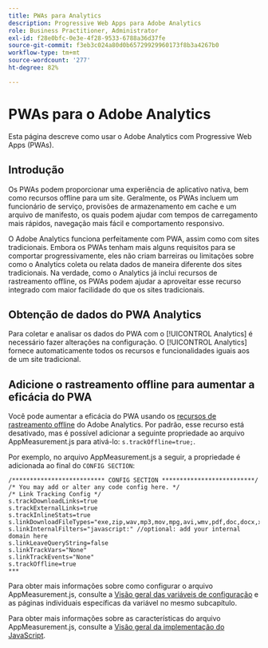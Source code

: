 ```yaml
---
title: PWAs para Analytics
description: Progressive Web Apps para Adobe Analytics
role: Business Practitioner, Administrator
exl-id: f28e0bfc-0e3e-4f28-9533-6788a36d37fe
source-git-commit: f3eb3c024a80d0b65729929960173f8b3a4267b0
workflow-type: tm+mt
source-wordcount: '277'
ht-degree: 82%

---
```


# PWAs para o Adobe Analytics

Esta página descreve como usar o Adobe Analytics com Progressive Web Apps (PWAs).

## Introdução

Os PWAs podem proporcionar uma experiência de aplicativo nativa, bem como recursos offline para um site. Geralmente, os PWAs incluem um funcionário de serviço, provisões de armazenamento em cache e um arquivo de manifesto, os quais podem ajudar com tempos de carregamento mais rápidos, navegação mais fácil e comportamento responsivo.

O Adobe Analytics funciona perfeitamente com PWA, assim como com sites tradicionais. Embora os PWAs tenham mais alguns requisitos para se comportar progressivamente, eles não criam barreiras ou limitações sobre como o Analytics coleta ou relata dados de maneira diferente dos sites tradicionais. Na verdade, como o Analytics já inclui recursos de rastreamento offline, os PWAs podem ajudar a aproveitar esse recurso integrado com maior facilidade do que os sites tradicionais.

## Obtenção de dados do PWA Analytics

Para coletar e analisar os dados do PWA com o [!UICONTROL Analytics] é necessário fazer alterações na configuração. O [!UICONTROL Analytics] fornece automaticamente todos os recursos e funcionalidades iguais aos de um site tradicional.

## Adicione o rastreamento offline para aumentar a eficácia do PWA

Você pode aumentar a eficácia do PWA usando os [recursos de rastreamento offline](/help/implement/vars/config-vars/trackoffline.md) do Adobe Analytics. Por padrão, esse recurso está desativado, mas é possível adicionar a seguinte propriedade ao arquivo AppMeasurement.js para ativá-lo: `s.trackOffline=true;`.

Por exemplo, no arquivo AppMeasurement.js a seguir, a propriedade é adicionada ao final do `CONFIG SECTION`:

```
/************************** CONFIG SECTION **************************/ 
/* You may add or alter any code config here. */ 
/* Link Tracking Config */ 
s.trackDownloadLinks=true 
s.trackExternalLinks=true 
s.trackInlineStats=true 
s.linkDownloadFileTypes="exe,zip,wav,mp3,mov,mpg,avi,wmv,pdf,doc,docx,xls,xlsx,ppt,pptx" 
s.linkInternalFilters="javascript:" //optional: add your internal domain here 
s.linkLeaveQueryString=false 
s.linkTrackVars="None" 
s.linkTrackEvents="None" 
s.trackOffline=true
*** 
```

Para obter mais informações sobre como configurar o arquivo AppMeasurement.js, consulte a [Visão geral das variáveis de configuração](/help/implement/vars/config-vars/configuration-variables.md) e as páginas individuais específicas da variável no mesmo subcapítulo.

Para obter mais informações sobre as características do arquivo AppMeasurement.js, consulte a [Visão geral da implementação do JavaScript](/help/implement/js/overview.md).
